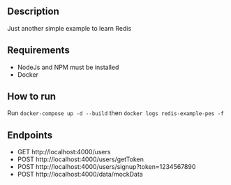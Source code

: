 ## Description

Just another simple example to learn Redis

## Requirements

- NodeJs and NPM must be installed
- Docker

## How to run

Run `docker-compose up -d --build` then `docker logs redis-example-pes -f`

## Endpoints

- GET http://localhost:4000/users
- POST http://localhost:4000/users/getToken
- POST http://localhost:4000/users/signup?token=1234567890
- POST http://localhost:4000/data/mockData
